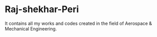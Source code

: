 # Raj-shekhar-Peri
It contains all my works and codes created in the field of Aerospace &amp; Mechanical Engineering.
